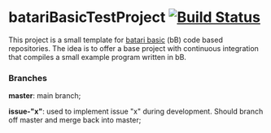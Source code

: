 # batariBasicTestProject [![Build Status](https://travis-ci.org/benvenutti/batariBasicTestProject.svg?branch=master)](https://travis-ci.org/benvenutti/batariBasicTestProject)

This project is a small template for [batari basic](http://bataribasic.com/) (bB) code based repositories. The idea is to offer a base project with continuous integration that compiles a small example program written in bB.

### Branches

**master**: main branch;

**issue-"x"**: used to implement issue "x" during development. Should branch off master and merge back into master;
